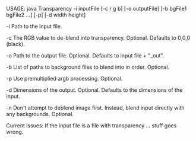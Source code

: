 USAGE:
java Transparency -i inputFile [-c r g b] [-o outputFile] [-b bgFile1 bgFile2 ...] [-p] [-d width height]

-i			Path to the input file.

-c			The RGB value to de-blend into transparency.
			Optional. Defaults to 0,0,0 (black).

-o			Path to the output file. Optional.
			Defaults to input file + "_out".

-b			List of paths to background files to blend into
			in order. Optional.

-p			Use premultiplied argb processing. Optional.

-d			Dimensions of the output. Optional.
			Defaults to the dimensions of the input.

-n			Don't attempt to deblend image first. Instead, blend
			input directly with any backgrounds. Optional.



Current issues:
If the input file is a file with transparency ... stuff goes wrong.

